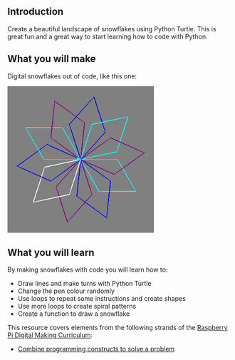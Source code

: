 ## Introduction

Create a beautiful landscape of snowflakes using Python Turtle. This is great fun and a great way to start learning how to code with Python.

## What you will make

Digital snowflakes out of code, like this one:

![snowflake](images/makeasnowflake.png)

## What you will learn
By making snowflakes with code you will learn how to:
 
- Draw lines and make turns with Python Turtle
- Change the pen colour randomly
- Use loops to repeat some instructions and create shapes
- Use more loops to create spiral patterns
- Create a function to draw a snowflake

This resource covers elements from the following strands of the [Raspberry Pi Digital Making Curriculum](https://www.raspberrypi.org/curriculum/):

- [Combine programming constructs to solve a problem](https://www.raspberrypi.org/curriculum/programming/builder)

